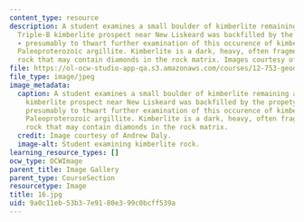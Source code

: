```yaml
---
content_type: resource
description: A student examines a small boulder of kimberlite remaining after the
  Triple-B kimberlite prospect near New Liskeard was backfilled by the propety holders
  - presumably to thwart further examination of this occurence of kimberlite intruding
  Paleoproterozoic argillite. Kimberlite is a dark, heavy, often fragmented igneous
  rock that may contain diamonds in the rock matrix. Images courtesy of Andrew Daly.
file: https://ol-ocw-studio-app-qa.s3.amazonaws.com/courses/12-753-geodynamics-seminar-spring-2005/9a0c11eb53b37e9180e399c0bcff539a_16.jpg
file_type: image/jpeg
image_metadata:
  caption: A student examines a small boulder of kimberlite remaining after the Triple-B
    kimberlite prospect near New Liskeard was backfilled by the propety holders -
    presumably to thwart further examination of this occurence of kimberlite intruding
    Paleoproterozoic argillite. Kimberlite is a dark, heavy, often fragmented igneous
    rock that may contain diamonds in the rock matrix.
  credit: Image courtesy of Andrew Daly.
  image-alt: Student examining kimberlite rock.
learning_resource_types: []
ocw_type: OCWImage
parent_title: Image Gallery
parent_type: CourseSection
resourcetype: Image
title: 16.jpg
uid: 9a0c11eb-53b3-7e91-80e3-99c0bcff539a
---
```

